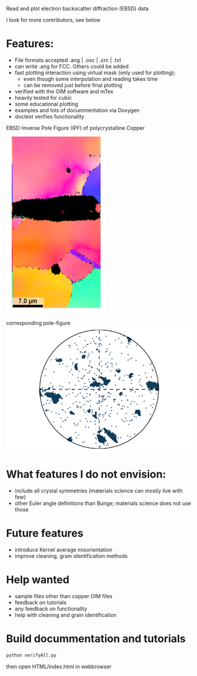 Read and plot electron backscatter diffraction (EBSD) data

I look for more contributors, see below

# Features:
  - File formats accepted .ang | .osc | .crc | .txt
  - can write .ang for FCC. Others could be added
  - fast plotting interaction using virtual mask (only used for plotting);
    - even though some interpolation and reading takes time
    - can be removed just before final plotting
  - verified with the OIM software and mTex
  - heavily tested for cubic
  - some educational plotting
  - examples and lots of docummentation via Doxygen
  - doctest verifies functionality


EBSD-Inverse Pole Figure (IPF) of polycrystalline Copper
![EBSD of polycrystalline Copper](HTMLInput/ebsd_py_ND.png)

corresponding pole-figure
![Pole figure](HTMLInput/ebsd_py_PF100.png)


# What features I do not envision:
  - include all crystal symmetries (materials science can mostly live with few)
  - other Euler angle definitions than Bunge; materials science does not use those


# Future features
  - introduce Kernel average misorientation
  - improve cleaning, grain identification methods

# Help wanted
 - sample files other than copper OIM files
 - feedback on tutorials
 - any feedback on functionality
 - help with cleaning and grain identification


# Build docummentation and tutorials
```bash
python verifyAll.py
```
then open HTML/index.html in webbrowser
